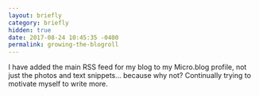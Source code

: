 ```yaml
---
layout: briefly
category: briefly
hidden: true
date: 2017-08-24 10:45:35 -0400
permalink: growing-the-blogroll
---
```


I have added the main RSS feed for my blog to my Micro.blog profile, not just the photos and text snippets... because why not? Continually trying to motivate myself to write more.  
